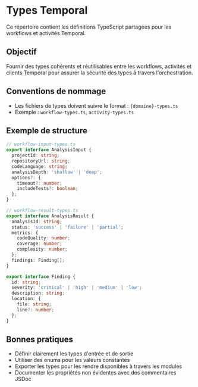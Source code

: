 # Types Temporal

Ce répertoire contient les définitions TypeScript partagées pour les workflows et activités Temporal.

## Objectif

Fournir des types cohérents et réutilisables entre les workflows, activités et clients Temporal pour assurer la sécurité des types à travers l'orchestration.

## Conventions de nommage

- Les fichiers de types doivent suivre le format : `{domaine}-types.ts`
- Exemple : `workflow-types.ts`, `activity-types.ts`

## Exemple de structure

```typescript
// workflow-input-types.ts
export interface AnalysisInput {
  projectId: string;
  repositoryUrl: string;
  codeLanguage: string;
  analysisDepth: 'shallow' | 'deep';
  options?: {
    timeout?: number;
    includeTests?: boolean;
  };
}

// workflow-result-types.ts
export interface AnalysisResult {
  analysisId: string;
  status: 'success' | 'failure' | 'partial';
  metrics: {
    codeQuality: number;
    coverage: number;
    complexity: number;
  };
  findings: Finding[];
}

export interface Finding {
  id: string;
  severity: 'critical' | 'high' | 'medium' | 'low';
  description: string;
  location: {
    file: string;
    line?: number;
  };
}
```

## Bonnes pratiques

- Définir clairement les types d'entrée et de sortie
- Utiliser des enums pour les valeurs constantes
- Exporter les types pour les rendre disponibles à travers les modules
- Documenter les propriétés non évidentes avec des commentaires JSDoc